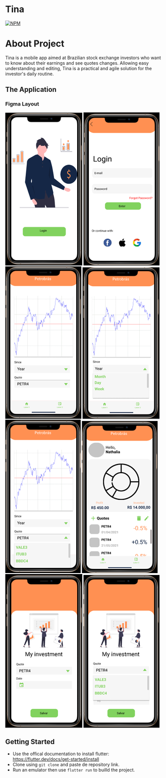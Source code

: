 # Tina
[![NPM](https://img.shields.io/github/license/Robsonmxms/tina)](https://github.com/Robsonmxms/tina/blob/master/LICENSE)

# About Project
Tina is a mobile app aimed at Brazilian stock exchange investors who want to know about their earnings and see quotes changes. Allowing easy understanding and editing, Tina is a practical and agile solution for the investor's daily routine.

## The Application

### Figma Layout
![splash_screen](https://github.com/Robsonmxms/tina/blob/master/assets/splash_screen.PNG)
![login](https://github.com/Robsonmxms/tina/blob/master/assets/login.PNG)
![screen1](https://github.com/Robsonmxms/tina/blob/master/assets/screen1.PNG)
![screen1_since](https://github.com/Robsonmxms/tina/blob/master/assets/screen1_since.PNG)
![screen1_quote](https://github.com/Robsonmxms/tina/blob/master/assets/screen1_quote.PNG)
![screen2](https://github.com/Robsonmxms/tina/blob/master/assets/screen2.PNG)
![edit_quote](https://github.com/Robsonmxms/tina/blob/master/assets/edit_quote.PNG)
![edit_quote_quote](https://github.com/Robsonmxms/tina/blob/master/assets/edit_quote_quote.PNG)

## Getting Started

- Use the offical documentation to install flutter: https://flutter.dev/docs/get-started/install 
- Clone using `git clone` and paste de repository link.
- Run an emulator then use `flutter run` to builld the project.
